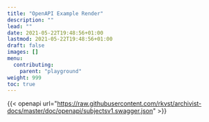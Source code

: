 ```yaml
---
title: "OpenAPI Example Render"
description: ""
lead: ""
date: 2021-05-22T19:48:56+01:00
lastmod: 2021-05-22T19:48:56+01:00
draft: false
images: []
menu: 
  contributing:
    parent: "playground"
weight: 999
toc: true
---
```


{{< openapi url="https://raw.githubusercontent.com/rkvst/archivist-docs/master/doc/openapi/subjectsv1.swagger.json" >}}